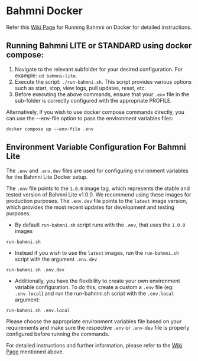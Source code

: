# Bahmni Docker

Refer this [Wiki Page](https://bahmni.atlassian.net/wiki/spaces/BAH/pages/299630726/Running+Bahmni+on+Docker) for Running Bahmni on Docker for detailed instructions.

## Running Bahmni LITE or STANDARD using docker compose: 
1. Navigate to the relevant subfolder for your desired configuration. For example: `cd bahmni-lite`.
2. Execute the script: `./run-bahmni.sh`. This script provides various options such as start, stop, view logs, pull updates, reset, etc.
3. Before executing the above commands, ensure that your `.env` file in the sub-folder is correctly configured with the appropriate PROFILE.

Alternatively, if you wish to use docker compose commands directly, you can use the --env-file option to pass the environment variables files:
```shell
docker compose up --env-file .env
```

## Environment Variable Configuration For Bahmni Lite
The `.env` and `.env.dev` files are used for configuring environment variables for the Bahmni Lite Docker setup. 

The `.env` file points to the `1.0.0` image tag, which represents the stable and tested version of Bahmni Lite v1.0.0. We recommend using these images for production purposes. 
The `.env.dev` file points to the `latest` image version, which provides the most recent updates for development and testing purposes.

- By default `run-bahmni.sh` script runs with the `.env`, that uses the `1.0.0` images
```shell
run-bahmni.sh
```

- Instead if you wish to use the `latest` images, run the `run-bahmni.sh` script with the argument `.env.dev`
```shell
run-bahmni.sh .env.dev
```

- Additionally, you have the flexibility to create your own environment variable configuration. To do this, create a custom a `.env` file (eg: `.env.local`) and run the run-bahmni.sh script with the `.env.local` argument:
```shell
run-bahmni.sh .env.local
```

Please choose the appropriate environment variables file based on your requirements and make sure the respective `.env` or `.env-dev` file is properly configured before running the commands.

For detailed instructions and further information, please refer to the [Wiki Page](https://bahmni.atlassian.net/wiki/spaces/BAH/pages/299630726/Running+Bahmni+on+Docker) mentioned above.
